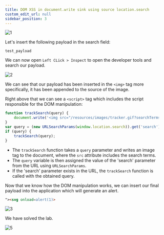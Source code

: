 ```yaml
---
title: DOM XSS in document.write sink using source location.search
custom_edit_url: null
sidebar_position: 3
---
```


![1](https://github.com/Knign/Write-ups/assets/110326359/18488999-5b2c-446f-8367-078bd42dbae7)

Let's insert the following payload in the search field:

```
test_payload
```

We can now open `Left CLick > Inspect` to open the developer tools and search our payload.

![2](https://github.com/Knign/Write-ups/assets/110326359/e390989d-2349-42c1-b78e-bd24ccceebc1)

We can see that our payload has been inserted in the `<img>` tag more specifically, it has been appended to the source of the image.

Right above that we can see a `<script>` tag which includes the script responsible for the DOM manipulation:

```js
function trackSearch(query) {
    document.write('<img src="/resources/images/tracker.gif?searchTerms=' + query + '">');
}
var query = (new URLSearchParams(window.location.search)).get('search');
if (query) {
    trackSearch(query);
}
```

- The `trackSearch` function takes a `query` parameter and writes an image tag to the document, where the `src` attribute includes the search terms.
- The `query` variable is then assigned the value of the 'search' parameter from the URL using `URLSearchParams`.
- If the 'search' parameter exists in the URL, the `trackSearch` function is called with the obtained query.

Now that we know how the DOM manipulation works, we can insert our final payload into the application which will generate an alert.

```html
"><svg onload=alert(1)>
```

![3](https://github.com/Knign/Write-ups/assets/110326359/141878b7-d8f5-4a45-af2c-808f642bec58)

We have solved the lab.

![5](https://github.com/Knign/Write-ups/assets/110326359/d201e7bd-89e4-481e-ae68-e1d3fd7f4062)
